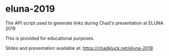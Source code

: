 # eluna-2019
The API script used to generate links during Chad's presentation at ELUNA 2019

This is provided for educational purposes.

Slides and presentation available at: https://chadkluck.net/eluna-2019
